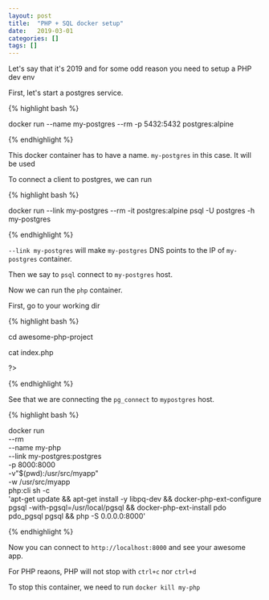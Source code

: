 ```yaml
---
layout: post
title:  "PHP + SQL docker setup"
date:   2019-03-01
categories: []
tags: []
---
```


Let's say that it's 2019 and for some odd reason you need to setup a PHP dev env

First, let's start a postgres service.

{% highlight bash %}

docker run --name my-postgres --rm -p 5432:5432 postgres:alpine

{% endhighlight %}


This docker container has to have a name. `my-postgres` in this case. It will be used

To connect a client to postgres, we can run

{% highlight bash %}

docker run --link my-postgres --rm -it postgres:alpine psql -U postgres -h my-postgres

{% endhighlight %}

`--link my-postgres` will make `my-postgres` DNS points to the IP of `my-postgres` container.

Then we say to `psql` connect to `my-postgres` host.

Now we can run the `php` container. 

First, go to your working dir 

{% highlight bash %}

cd awesome-php-project

cat index.php
<!DOCTYPE html>
<html>
<head>
<title>PHP Hello!</title>
</head>
<body>
<?php 
  $conn = pg_connect("host=my-postgres port=5432 user=postgres");
  $result = pg_query($conn, "select * from pg_stat_activity");
  var_dump(pg_fetch_all($result));

?>
</body>
</html>

{% endhighlight %}

See that we are connecting the `pg_connect` to `mypostgres` host.

{% highlight bash %}

docker run \
  --rm \
  --name  my-php \
  --link my-postgres:postgres \
  -p 8000:8000 \
  -v"$(pwd):/usr/src/myapp" \
  -w /usr/src/myapp \
  php:cli sh -c \
  'apt-get update && apt-get install -y libpq-dev && docker-php-ext-configure pgsql -with-pgsql=/usr/local/pgsql && docker-php-ext-install pdo pdo_pgsql pgsql && php -S 0.0.0.0:8000'

{% endhighlight %}

Now you can connect to `http://localhost:8000` and see your awesome app.

For PHP reaons, PHP will not stop with `ctrl+c` nor `ctrl+d`

To stop this container, we need to run `docker kill my-php`
